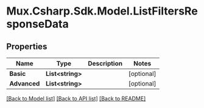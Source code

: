 # Mux.Csharp.Sdk.Model.ListFiltersResponseData

## Properties

Name | Type | Description | Notes
------------ | ------------- | ------------- | -------------
**Basic** | **List&lt;string&gt;** |  | [optional] 
**Advanced** | **List&lt;string&gt;** |  | [optional] 

[[Back to Model list]](../README.md#documentation-for-models) [[Back to API list]](../README.md#documentation-for-api-endpoints) [[Back to README]](../README.md)

